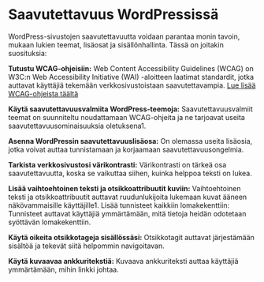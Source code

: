 # Saavutettavuus WordPressissä

WordPress-sivustojen saavutettavuutta voidaan parantaa monin tavoin, mukaan lukien teemat, lisäosat ja sisällönhallinta. Tässä on joitakin suosituksia:

**Tutustu WCAG-ohjeisiin:** Web Content Accessibility Guidelines (WCAG) on W3C:n Web Accessibility Initiative (WAI) -aloitteen laatimat standardit, jotka auttavat käyttäjiä tekemään verkkosivustoistaan saavutettavampia. [Lue lisää WCAG-ohjeista täältä](https://www.w3.org/WAI/WCAG22/quickref/)

**Käytä saavutettavuusvalmiita WordPress-teemoja:** Saavutettavuusvalmiit teemat on suunniteltu noudattamaan WCAG-ohjeita ja ne tarjoavat useita saavutettavuusominaisuuksia oletuksena1.

**Asenna WordPressin saavutettavuuslisäosa:** On olemassa useita lisäosia, jotka voivat auttaa tunnistamaan ja korjaamaan saavutettavuusongelmia.

**Tarkista verkkosivustosi värikontrasti:** Värikontrasti on tärkeä osa saavutettavuutta, koska se vaikuttaa siihen, kuinka helppoa teksti on lukea.

**Lisää vaihtoehtoinen teksti ja otsikkoattribuutit kuviin:** Vaihtoehtoinen teksti ja otsikkoattribuutit auttavat ruudunlukijoita lukemaan kuvat ääneen näkövammaisille käyttäjille1.
Lisää tunnisteet kaikkiin lomakekenttiin: Tunnisteet auttavat käyttäjiä ymmärtämään, mitä tietoja heidän odotetaan syöttävän lomakekenttiin.

**Käytä oikeita otsikkotageja sisällössäsi:** Otsikkotagit auttavat järjestämään sisältöä ja tekevät siitä helpommin navigoitavan.

**Käytä kuvaavaa ankkuritekstiä:** Kuvaava ankkuriteksti auttaa käyttäjiä ymmärtämään, mihin linkki johtaa.